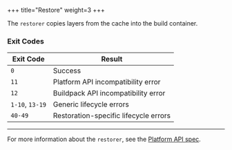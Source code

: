 +++
title="Restore"
weight=3
+++

The `restorer` copies layers from the cache into the build container.

<!--more-->

### Exit Codes

| Exit Code       | Result                                |
|-----------------|---------------------------------------|
| `0`             | Success                               |
| `11`            | Platform API incompatibility error    |
| `12`            | Buildpack API incompatibility error   |
| `1-10`, `13-19` | Generic lifecycle errors              |
| `40-49`         | Restoration-specific lifecycle errors |

***

For more information about the `restorer`, see the [Platform API spec](https://github.com/buildpacks/spec/blob/main/platform.md#restorer).
